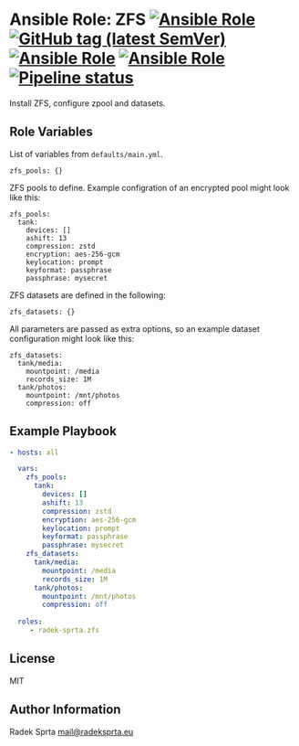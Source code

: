 # Ansible Role: ZFS [![Ansible Role](https://img.shields.io/ansible/role/52311)](https://galaxy.ansible.com/radek_sprta/zfs) [![GitHub tag (latest SemVer)](https://img.shields.io/github/v/tag/radek-sprta/ansible-role-zfs)](https://gitlab.com/radek-sprta/ansible-role-zfs/-/tags) [![Ansible Role](https://img.shields.io/ansible/role/d/52311)](https://galaxy.ansible.com/radek_sprta/zfs) [![Ansible Role](https://img.shields.io/ansible/quality/52311)](https://galaxy.ansible.com/radek_sprta/zfs) [![Pipeline status](https://gitlab.com/radek-sprta/ansible-role-zfs/badges/master/pipeline.svg)](https://gitlab.com/radek-sprta/ansible-role-zfs/commits/master)

Install ZFS, configure zpool and datasets.

## Role Variables

List of variables from `defaults/main.yml`.

    zfs_pools: {}

ZFS pools to define. Example configration of an encrypted pool might look like this:

    zfs_pools:
      tank:
        devices: []
        ashift: 13
        compression: zstd
        encryption: aes-256-gcm
        keylocation: prompt
        keyformat: passphrase
        passphrase: mysecret

ZFS datasets are defined in the following:

    zfs_datasets: {}

All parameters are passed as extra options, so an example dataset configuration might look like this:

    zfs_datasets:
      tank/media:
        mountpoint: /media
        records_size: 1M
      tank/photos:
        mountpoint: /mnt/photos
        compression: off

## Example Playbook

```yaml
- hosts: all

  vars:
    zfs_pools:
      tank:
        devices: []
        ashift: 13
        compression: zstd
        encryption: aes-256-gcm
        keylocation: prompt
        keyformat: passphrase
        passphrase: mysecret
    zfs_datasets:
      tank/media:
        mountpoint: /media
        records_size: 1M
      tank/photos:
        mountpoint: /mnt/photos
        compression: off
    
  roles:
     - radek-sprta.zfs
```

## License

MIT

## Author Information

Radek Sprta <mail@radeksprta.eu>

